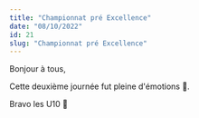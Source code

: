 ```yaml
---
title: "Championnat pré Excellence"
date: "08/10/2022"
id: 21
slug: "Championnat pré Excellence"
---
```


Bonjour à tous,

Cette deuxième journée fut pleine d'émotions 🥹.

Bravo les U10 👏

<p align="center">
  <nuxt-img src="/images_blog/08_10_22_championnat2.png" format="webp" sizes="sm:290px lg:400px" alt="championnat 2022-2023" />
</p>